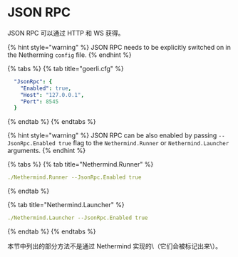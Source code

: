 # JSON RPC

JSON RPC 可以通过 HTTP 和 WS 获得。

{% hint style="warning" %}
JSON RPC needs to be explicitly switched on in the Netherming `config` file.
{% endhint %}

{% tabs %}
{% tab title="goerli.cfg" %}
```yaml
  "JsonRpc": {
    "Enabled": true,
    "Host": "127.0.0.1",
    "Port": 8545
  }
```
{% endtab %}
{% endtabs %}

{% hint style="warning" %}
JSON RPC can be also enabled by passing `--JsonRpc.Enabled true` flag to the `Nethermind.Runner` or `Nethermind.Launcher` arguments.
{% endhint %}

{% tabs %}
{% tab title="Nethermind.Runner" %}
```yaml
./Nethermind.Runner --JsonRpc.Enabled true
```
{% endtab %}

{% tab title="Nethermind.Launcher" %}
```yaml
./Nethermind.Launcher --JsonRpc.Enabled true
```
{% endtab %}
{% endtabs %}

本节中列出的部分方法不是通过 Nethermind 实现的\（它们会被标记出来\）。

